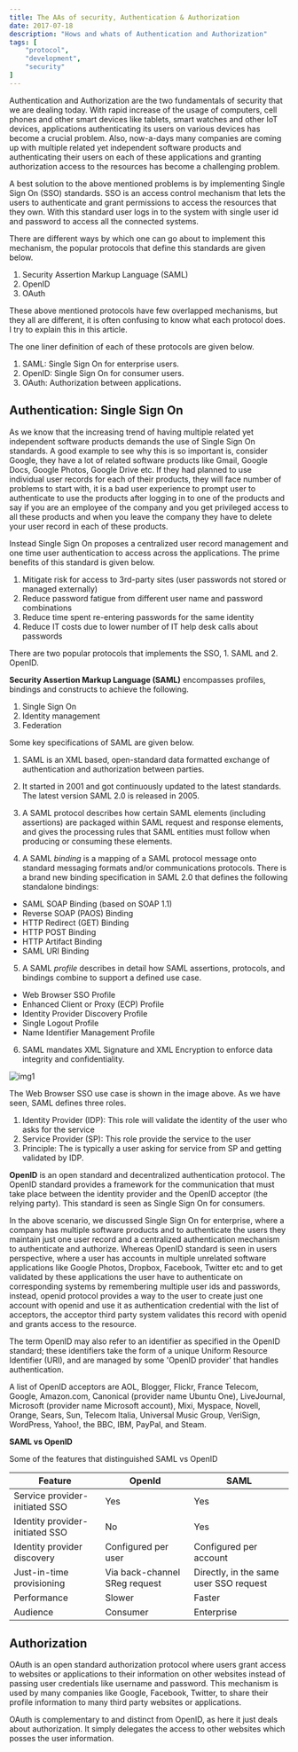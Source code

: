 ```yaml
---
title: The AAs of security, Authentication & Authorization
date: 2017-07-18
description: "Hows and whats of Authentication and Authorization"
tags: [
    "protocol",
    "development",
    "security"
]
---
```

Authentication and Authorization are the two fundamentals of security that we are dealing today. With rapid increase of the usage of computers, cell phones and other smart devices like tablets, smart watches and other IoT devices, applications authenticating its users on various devices has become a crucial problem. Also, now-a-days many companies are coming up with multiple related yet independent software products and authenticating their users on each of these applications and granting authorization access to the resources has become a challenging problem.

A best solution to the above mentioned problems is by implementing Single Sign On (SSO) standards. SSO is an access control mechanism that lets the users to authenticate and grant permissions to access the resources that they own. With this standard user logs in to the system with single user id and password to access all the connected systems.

There are different ways by which one can go about to implement this mechanism, the popular protocols that define this standards are given below.

1. Security Assertion Markup Language (SAML)
2. OpenID
3. OAuth

These above mentioned protocols have few overlapped mechanisms, but they all are different, it is often confusing to know what each protocol does. I try to explain this in this article.

The one liner definition of each of these protocols are given below.

1. SAML: Single Sign On for enterprise users.
2. OpenID: Single Sign On for consumer users.
3. OAuth: Authorization between applications.

## Authentication: Single Sign On  

As we know that the increasing trend of having multiple related yet independent software products
demands the use of Single Sign On standards. A good example to see why this is so important is, consider Google, they have a lot of related software products like Gmail, Google Docs, Google Photos, Google Drive etc. If they had planned to use individual user records for each of their products, they will face number of problems to start with, it is a bad user experience to prompt user to authenticate to use the products after logging in to one of the products and say if you are an employee of the company and you get privileged access to all these products and when you leave the company they have to delete your user record in each of these products.

Instead Single Sign On proposes a centralized user record management and one time user authentication to access across the applications. The prime benefits of this standard is given below.

1. Mitigate risk for access to 3rd-party sites (user passwords not stored or managed externally)
2. Reduce password fatigue from different user name and password combinations
3. Reduce time spent re-entering passwords for the same identity
4. Reduce IT costs due to lower number of IT help desk calls about passwords  

There are two popular protocols that implements the SSO, 1. SAML and 2. OpenID.

**Security Assertion Markup Language (SAML)** encompasses profiles, bindings and constructs to achieve the following.

1. Single Sign On
2. Identity management
3. Federation

Some key specifications of SAML are given below.

1. SAML is an XML based, open-standard data formatted exchange of authentication and authorization between parties.

2. It started in 2001 and got continuously updated to the latest standards. The latest version SAML 2.0 is released in 2005.

3. A SAML protocol describes how certain SAML elements (including assertions) are packaged within SAML request and response elements, and gives the processing rules that SAML entities must follow when producing or consuming these elements.

4. A SAML *binding* is a mapping of a SAML protocol message onto standard messaging formats and/or communications protocols. There is a brand new binding specification in SAML 2.0 that defines the following standalone bindings:
  * SAML SOAP Binding (based on SOAP 1.1)
  * Reverse SOAP (PAOS) Binding
  * HTTP Redirect (GET) Binding
  * HTTP POST Binding
  * HTTP Artifact Binding
  * SAML URI Binding

5. A SAML *profile* describes in detail how SAML assertions, protocols, and bindings combine to support a defined use case.
  * Web Browser SSO Profile
  * Enhanced Client or Proxy (ECP) Profile
  * Identity Provider Discovery Profile
  * Single Logout Profile
  * Name Identifier Management Profile

6. SAML mandates XML Signature and XML Encryption to enforce data integrity and confidentiality.  

![img1](/post/assets/authentication/saml.png)

The Web Browser SSO use case is shown in the image above. As we have seen, SAML defines three roles.

1. Identity Provider (IDP): This role will validate the identity of the user who asks for the service
2. Service Provider (SP): This role provide the service to the user
3. Principle: The is typically a user asking for service from SP and getting validated by IDP.

**OpenID** is an open standard and decentralized authentication protocol. The OpenID standard provides a framework for the communication that must take place between the identity provider and the OpenID acceptor (the relying party). This standard is seen as Single Sign On for consumers.

In the above scenario, we discussed Single Sign On for enterprise, where a company has multiple software products and to authenticate the users they maintain just one user record and a centralized authentication mechanism to authenticate and authorize. Whereas OpenID standard is seen in users perspective, where a user has accounts in multiple unrelated software applications like Google Photos, Dropbox, Facebook, Twitter etc and to get validated by these applications the user have to authenticate on corresponding systems by remembering multiple user ids and passwords, instead, openid protocol provides a way to the user to create just one account with openid and use it as authentication credential with the list of acceptors, the acceptor third party system validates this record with openid and grants access to the resource.

The term OpenID may also refer to an identifier as specified in the OpenID standard; these identifiers take the form of a unique Uniform Resource Identifier (URI), and are managed by some 'OpenID provider' that handles authentication.

A list of OpenID acceptors are AOL, Blogger, Flickr, France Telecom, Google, Amazon.com, Canonical (provider name Ubuntu One), LiveJournal, Microsoft (provider name Microsoft account), Mixi, Myspace, Novell, Orange, Sears, Sun, Telecom Italia, Universal Music Group, VeriSign, WordPress, Yahoo!, the BBC, IBM, PayPal, and Steam.


**SAML vs OpenID**

Some of the features that distinguished SAML vs OpenID

| Feature                         	| OpenId                        	| SAML                                   	|
|---------------------------------	|-------------------------------	|----------------------------------------	|
| Service provider-initiated SSO  	| Yes                           	| Yes                                    	|
| Identity provider-initiated SSO 	| No                            	| Yes                                    	|
| Identity provider discovery     	| Configured per user           	| Configured per account                 	|
| Just-in-time provisioning       	| Via back-channel SReg request 	| Directly, in the same user SSO request 	|
| Performance                     	| Slower                        	| Faster                                 	|
| Audience                        	| Consumer                      	| Enterprise                             	|

## Authorization

OAuth is an open standard authorization protocol where users grant access to websites or applications to their information on other websites instead of passing user credentials like username and password. This mechanism is used by many companies like Google, Facebook, Twitter, to share their profile information to many third party websites or applications.

OAuth is complementary to and distinct from OpenID, as here it just deals about authorization. It simply delegates the access to other websites which posses the user information.     
